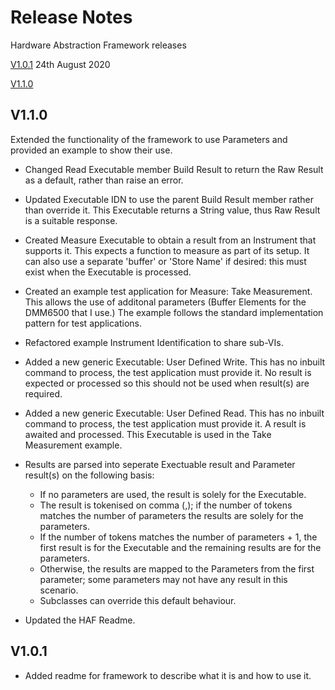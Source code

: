 # Release Notes

Hardware Abstraction Framework releases

[V1.0.1](#v1.0.1) 24th August 2020

[V1.1.0](#v1.1.0)

## V1.1.0
Extended the functionality of the framework to use Parameters and provided an example to show their use.

* Changed Read Executable member Build Result to return the Raw Result as a default, rather than raise an error.
* Updated Executable IDN to use the parent Build Result member rather than override it.  This Executable returns a String value, thus Raw Result is a suitable response.
* Created Measure Executable to obtain a result from an Instrument that supports it.  This expects a function to measure as part of its setup.  It can also use a separate 'buffer' or 'Store Name' if desired: this must exist when the Executable is processed.
* Created an example test application for Measure: Take Measurement.  This allows the use of additonal parameters (Buffer Elements for the DMM6500 that I use.)  The example follows the standard implementation pattern for test applications.
* Refactored example Instrument Identification to share sub-VIs.
* Added a new generic Executable: User Defined Write.  This has no inbuilt command to process, the test application must provide it.  No result is expected or processed so this should not be used when result(s) are required.
* Added a new generic Executable: User Defined Read.  This has no inbuilt command to process, the test application must provide it.  A result is awaited and processed.  This Executable is used in the Take Measurement example.
* Results are parsed into seperate Exectuable result and Parameter result(s) on the following basis:

    * If no parameters are used, the result is solely for the Executable.
    * The result is tokenised on comma (,); if the number of tokens matches the number of parameters the results are solely for the parameters.
    * If the number of tokens matches the number of parameters + 1, the first result is for the Executable and the remaining results are for the parameters.
    * Otherwise, the results are mapped to the Parameters from the first parameter; some parameters may not have any result in this scenario.
    * Subclasses can override this default behaviour.
* Updated the HAF Readme.

## V1.0.1
* Added readme for framework to describe what it is and how to use it.